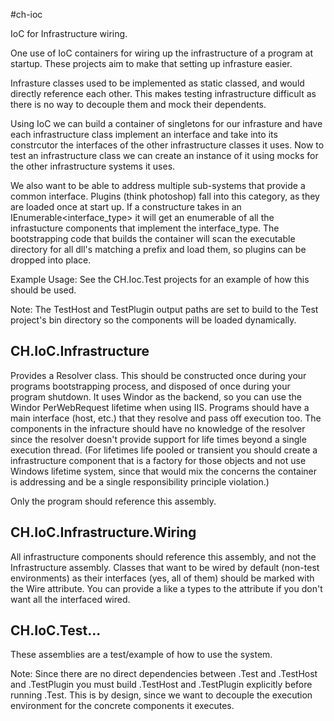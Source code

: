 #ch-ioc

IoC for Infrastructure wiring.

One use of IoC containers for wiring up the infrastructure of a program at startup. These projects aim to make that setting up infrasture easier.

Infrasture classes used to be implemented as static classed, and would directly reference each other. This makes testing infrastructure difficult as there is no way to decouple them and mock their dependents.

Using IoC we can build a container of singletons for our infrasture and have each infrastructure class implement an interface and take into its constrcutor the interfaces of the other infrastructure classes it uses. Now to test an infrastructure class we can create an instance of it using mocks for the other infrastructure systems it uses.

We also want to be able to address multiple sub-systems that provide a common interface. Plugins (think photoshop) fall into this category, as they are loaded once at start up. If a constructure takes in an IEnumerable<interface_type> it will get an enumerable of all the infrastucture components that implement the interface_type. The bootstrapping code that builds the container will scan the executable directory for all dll's matching a prefix and load them, so plugins can be dropped into place.

Example Usage: See the CH.Ioc.Test projects for an example of how this should be used.

Note: The TestHost and TestPlugin output paths are set to build to the Test project's bin directory so the components will be loaded dynamically.

## CH.IoC.Infrastructure

Provides a Resolver class. This should be constructed once during your programs bootstrapping process, and disposed of once during your program shutdown. It uses Windor as the backend, so you can use the Windor PerWebRequest lifetime when using IIS. Programs should have a main interface (host, etc.) that they resolve and pass off execution too. The components in the infracture should have no knowledge of the resolver since the resolver doesn't provide support for life times beyond a single execution thread. (For lifetimes life pooled or transient you should create a infrastructure component that is a factory for those objects and not use Windows lifetime system, since that would mix the concerns the container is addressing and be a single responsibility principle violation.)

Only the program should reference this assembly.

## CH.IoC.Infrastructure.Wiring

All infrastructure components should reference this assembly, and not the Infrastructure assembly. Classes that want to be wired by default (non-test environments) as their interfaces (yes, all of them) should be marked with the Wire attribute. You can provide a like a types to the attribute if you don't want all the interfaced wired.

## CH.IoC.Test...

These assemblies are a test/example of how to use the system.

Note: Since there are no direct dependencies between .Test and .TestHost and .TestPlugin you must build .TestHost and .TestPlugin explicitly before running .Test. This is by design, since we want to decouple the execution environment for the concrete components it executes.